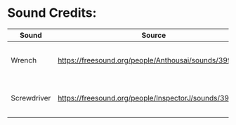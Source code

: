 # Sound Credits:
| Sound       | Source                                                 | Attribution                                                                                              |
|-------------|--------------------------------------------------------|----------------------------------------------------------------------------------------------------------|
| Wrench      | https://freesound.org/people/Anthousai/sounds/399012/  | wrench 01.wav by Anthousai -- https://freesound.org/s/399012/ -- License: Creative Commons 0             |
| Screwdriver | https://freesound.org/people/InspectorJ/sounds/393490/ | Screwdriver, Ratchet, C.wav by InspectorJ -- https://freesound.org/s/393490/ -- License: Attribution 4.0 |